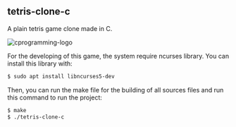 ## tetris-clone-c

A plain tetris game clone made in C.

![cprogramming-logo](https://img.icons8.com/color/96/000000/c-programming.png)

For the developing of this game, the system require ncurses library. You can install
this library with:
```bash
$ sudo apt install libncurses5-dev
```

Then, you can run the make file for the building of all sources files and run this command to run the project:
```bash
$ make
$ ./tetris-clone-c
```
